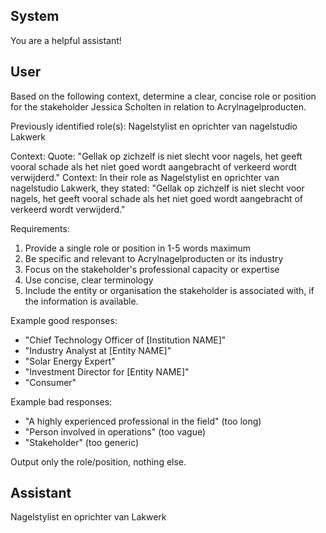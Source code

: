 ## System

You are a helpful assistant!

## User


Based on the following context, determine a clear, concise role or position for the stakeholder Jessica Scholten in relation to Acrylnagelproducten.

Previously identified role(s): Nagelstylist en oprichter van nagelstudio Lakwerk

Context:
Quote: "Gellak op zichzelf is niet slecht voor nagels, het geeft vooral schade als het niet goed wordt aangebracht of verkeerd wordt verwijderd."
Context: In their role as Nagelstylist en oprichter van nagelstudio Lakwerk, they stated: "Gellak op zichzelf is niet slecht voor nagels, het geeft vooral schade als het niet goed wordt aangebracht of verkeerd wordt verwijderd."

Requirements:
1. Provide a single role or position in 1-5 words maximum
2. Be specific and relevant to Acrylnagelproducten or its industry
3. Focus on the stakeholder's professional capacity or expertise
4. Use concise, clear terminology
5. Include the entity or organisation the stakeholder is associated with, if the information is available.

Example good responses:
- "Chief Technology Officer of [Institution NAME]"
- "Industry Analyst at [Entity NAME]"
- "Solar Energy Expert"
- "Investment Director for [Entity NAME]"
- "Consumer"

Example bad responses:
- "A highly experienced professional in the field" (too long)
- "Person involved in operations" (too vague)
- "Stakeholder" (too generic)

Output only the role/position, nothing else.


## Assistant

Nagelstylist en oprichter van Lakwerk


